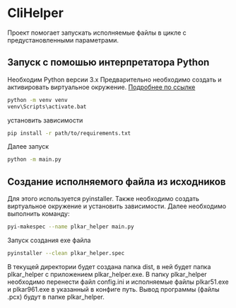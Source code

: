 # CliHelper
Проект помогает запускать исполняемые файлы в цикле с предустановленными параметрами.

## Запуск с помошью интерпретатора Python

Необходим Python версии 3.x
Предварительно необходимо создать и активировать виртуальное окружение.
[Подробнее по ссылке](https://docs.python.org/3/tutorial/venv.html)
```bash
python -m venv venv
venv\Scripts\activate.bat
```
установить зависимости
```bash
pip install -r path/to/requirements.txt
```
Далее запуск
```bash
python -m main.py
```

## Создание исполняемого файла из исходников

Для этого используется pyinstaller.
Также необходимо создать виртуальное окружение и установить зависимости.
Далее необходимо выполнить команду:
```bash
pyi-makespec --name plkar_helper main.py
```
Запуск создания exe файла
```bash
pyinstaller --clean plkar_helper.spec
```
В текущей директории будет создана папка dist, в ней будет папка plkar_helper с приложением plkar_helper.exe.
В папку plkar_helper необходимо перенести файл config.ini и исполняемые файлы plkar51.exe и plkar961.exe в указанный в конфиге путь.
Вывод программы (файлы .pcx) будут в папке plkar_helper.



